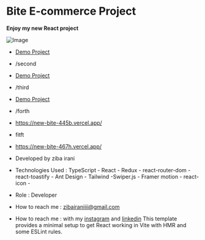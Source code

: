 # Bite E-commerce  Project

**Enjoy my new React project**

![Image](https://github.com/user-attachments/assets/7d811406-24c0-412b-862e-b74625aed9e1)

- [Demo Project](https://new-bite-uo9k.vercel.app/)
- /second
- [Demo Project](https://new-bite-c89t.vercel.app/)
- /third
- [Demo Project](https://new-bite-uvk6.vercel.app/)
- /forth
- https://new-bite-445b.vercel.app/
- fitft
- https://new-bite-467h.vercel.app/


- Developed by ziba irani

- Technologies Used : TypeScript - React - Redux - react-router-dom - react-toastify - Ant Design - Tailwind -Swiper.js - Framer motion - react-icon -   

- Role : Developer
- How to reach me : zibairaniiii@gmail.com
- How to reach me : with my [instagram](https://instagram.com/zibairani_dev/) and [linkedin](https://www.linkedin.com/in/ziba-irani-developr/)
This template provides a minimal setup to get React working in Vite with HMR and some ESLint rules.

